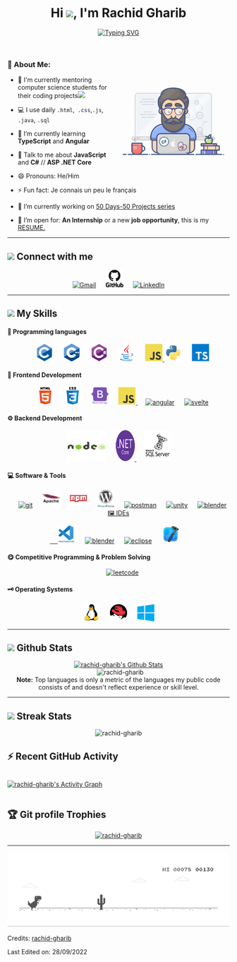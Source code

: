 <h1 align="center">Hi <img src="https://raw.githubusercontent.com/iampavangandhi/iampavangandhi/master/gifs/Hi.gif" width="30px">, I'm Rachid Gharib</h1>

<p align="center">
     <a href="https://git.io/typing-svg"><img src="https://readme-typing-svg.herokuapp.com?font=Zen+Old+Mincho&duration=6005&pause=1000&color=38C2FF&center=true&vCenter=true&width=635&lines=A+passionate+software+developer+%F0%9F%A4%93;I+enjoy+creating+intuitive+and+user+friendly+applications+and+webpages." alt="Typing SVG" /></a>

</p>

<br>

### 👀 About Me:

<img align="right" style="width:16rem; height:auto" src="https://raw.githubusercontent.com/Elanza-48/Elanza-48/41a4790484e268102dfdab2b7c59d440d3ffafab/resources/img/geek.gif"/>

- 🏦 I'm currently mentoring computer science students for their coding projects<img src="https://media.giphy.com/media/WUlplcMpOCEmTGBtBW/giphy.gif" width="30">
- 💻  I use daily ```.html```,``` .css```,```.js```,``` .java```, ```.sql```
- 🌱 I’m currently learning **TypeScript** and **Angular**
- 💬 Talk to me about **JavaScript** and **C#** // **ASP .NET Core**
- 😄 Pronouns: He/Him
- ⚡ Fun fact: Je connais un peu le français

- 🔭 I’m currently working on [50 Days-50 Projects series](https://github.com/Rachid-Gharib/50_projects_)
- 🤔 I’m open for: <b>An Internship</b> or a new <b>job opportunity</b>, this is my <a href="https://drive.google.com/file/d/1kaYgTmbH8gDFiDAJzGf6gRjgxYlk4-G1/view?usp=sharing" target="_blank"> RESUME.</a>
</pre>

---

## <img style="margin: 0px; padding: 0px; width: 56px" src='https://raw.githubusercontent.com/ShahriarShafin/ShahriarShafin/main/Assets/handshake.gif'> Connect with me
<p align="center">
	<a href="mailto:rachid.gharib.el@gmail.com" target="blank"><img img src="https://upload.wikimedia.org/wikipedia/commons/7/7e/Gmail_icon_(2020).svg" alt="Gmail" width="40" height="40"/></a>
     &emsp;
	<a href="https://github.com/rachid-gharib" target="blank"><img src="https://raw.githubusercontent.com/devicons/devicon/master/icons/github/github-original-wordmark.svg" alt="GitHub" width="40" height="40"/></a>
     &emsp;
	<a href="https://www.linkedin.com/in/rachid-gharib" target="blank"><img src="https://upload.wikimedia.org/wikipedia/commons/0/01/LinkedIn_Logo.svg" alt="LinkedIn" width="80" height="40"/></a>
</p>

---
## <img src = "https://media2.giphy.com/media/QssGEmpkyEOhBCb7e1/giphy.gif?cid=ecf05e47a0n3gi1bfqntqmob8g9aid1oyj2wr3ds3mg700bl&rid=giphy.gif" width = 32px> My Skills



#### 🧬 Programming languages

<p align="center">
     &emsp;
     <a href="https://www.cprogramming.com/" target="_blank" rel="noreferrer"> <img src="https://raw.githubusercontent.com/devicons/devicon/master/icons/c/c-original.svg" alt="c" width="40" height="40"/></a>
     &emsp;
     <a href="https://www.w3schools.com/cpp/" target="_blank" rel="noreferrer"> <img src="https://raw.githubusercontent.com/devicons/devicon/master/icons/cplusplus/cplusplus-original.svg" alt="cplusplus" width="40" height="40"/></a>
     &emsp;
     <a href="https://www.w3schools.com/cs/" target="_blank" rel="noreferrer"> <img src="https://raw.githubusercontent.com/devicons/devicon/master/icons/csharp/csharp-original.svg" alt="csharp" width="40" height="40"/></a>
     &emsp;
     <a href="https://www.java.com" target="_blank" rel="noreferrer"> <img src="https://raw.githubusercontent.com/devicons/devicon/master/icons/java/java-original.svg" alt="java" width="40" height="40"/></a>
     &emsp;
     <a href="https://developer.mozilla.org/en-US/docs/Web/JavaScript" target="_blank" rel="noreferrer"> <img src="https://raw.githubusercontent.com/devicons/devicon/master/icons/javascript/javascript-original.svg" alt="javascript" width="40" height="40"/> </a>
     <a href="https://www.python.org" target="_blank" rel="noreferrer"> <img src="https://raw.githubusercontent.com/devicons/devicon/master/icons/python/python-original.svg" alt="python" width="40" height="40"/></a>
     &emsp;
     <a href="https://www.typescriptlang.org/" target="_blank" rel="noreferrer"> <img src="https://raw.githubusercontent.com/devicons/devicon/master/icons/typescript/typescript-original.svg" alt="typescript" width="40" height="40"/> </a>
</p>

#### 🚪 Frontend Development

<p align="center">
     &emsp;
     <a href="https://www.w3.org/html/" target="_blank" rel="noreferrer"> <img src="https://raw.githubusercontent.com/devicons/devicon/master/icons/html5/html5-original-wordmark.svg" alt="html5" width="40" height="40"/></a>
     &emsp;
      <a href="https://www.w3schools.com/css/" target="_blank" rel="noreferrer"> <img src="https://raw.githubusercontent.com/devicons/devicon/master/icons/css3/css3-original-wordmark.svg" alt="css3" width="40" height="40"/></a>
     &emsp;
      <a href="https://getbootstrap.com" target="_blank" rel="noreferrer"> <img src="https://raw.githubusercontent.com/devicons/devicon/master/icons/bootstrap/bootstrap-plain-wordmark.svg" alt="bootstrap" width="40" height="40"/></a>
     &emsp;
     <a href="https://developer.mozilla.org/en-US/docs/Web/JavaScript" target="_blank" rel="noreferrer"> <img src="https://raw.githubusercontent.com/devicons/devicon/master/icons/javascript/javascript-original.svg" alt="javascript" width="40" height="40"/> </a>
     &emsp;
     <a href="https://angular.io" target="_blank" rel="noreferrer"> <img src="https://angular.io/assets/images/logos/angular/angular.svg" alt="angular" width="40" height="40"/></a>
     &emsp;
     <a href="https://svelte.dev" target="_blank" rel="noreferrer"> <img src="https://upload.wikimedia.org/wikipedia/commons/1/1b/Svelte_Logo.svg" alt="svelte" width="40" height="40"/> </a>
</p>

#### ⚙ Backend Development

<p align="center">
     <a href="https://nodejs.org" target="_blank" rel="noreferrer"> <img src="https://raw.githubusercontent.com/devicons/devicon/master/icons/nodejs/nodejs-original-wordmark.svg" alt="nodejs" width="90" height="70"/></a>
     &emsp;
     <a href="https://www.tutorialsteacher.com/core/aspnet-core-introduction" target="_blank" rel="noreferrer"> <img src="https://raw.githubusercontent.com/devicons/devicon/master/icons/dotnetcore/dotnetcore-original.svg" alt="dotnetcore" width="43" height="70"/> </a>
     &emsp;
     <a href="https://www.tutorialspoint.com/ms_sql_server/index.htm" target="_blank" rel="noreferrer"> <img src="https://raw.githubusercontent.com/devicons/devicon/master/icons/microsoftsqlserver/microsoftsqlserver-plain-wordmark.svg" alt="microsoftsqlserver" width="60" height="70"/></a>
</p>

#### 💻 Software & Tools

<p align="center">
     &emsp;
    <a href="https://git-scm.com/" target="_blank" rel="noreferrer"> <img src="https://www.vectorlogo.zone/logos/git-scm/git-scm-icon.svg" alt="git" width="40" height="40"/></a>
    &emsp;
     <a href="https://apache.org" target="_blank" rel="noreferrer"> <img src="https://raw.githubusercontent.com/devicons/devicon/master/icons/apache/apache-original-wordmark.svg" alt="apche" width="40" height="40"/></a>
    &emsp;
    <a href="https://www.npmjs.com" target="_blank" rel="noreferrer"> <img src="https://raw.githubusercontent.com/devicons/devicon/master/icons/npm/npm-original-wordmark.svg" alt="npm" width="40" height="40"/></a>
    &emsp;
    <a href="https://www.linux.org/" target="_blank" rel="noreferrer"> <img src="https://raw.githubusercontent.com/devicons/devicon/master/icons/wordpress/wordpress-original.svg" alt="linux" width="40" height="40"/></a>
    &emsp;
    <a href="https://postman.com" target="_blank" rel="noreferrer"> <img src="https://www.vectorlogo.zone/logos/getpostman/getpostman-icon.svg" alt="postman" width="40" height="40"/></a>
    &emsp;
    <a href="https://unity.com/" target="_blank" rel="noreferrer"> <img src="https://www.vectorlogo.zone/logos/unity3d/unity3d-icon.svg" alt="unity" width="40" height="40"/></a>
    &emsp;
    <a href="https://www.blender.org/" target="_blank" rel="noreferrer"> <img src="https://download.blender.org/branding/community/blender_community_badge_white.svg" alt="blender" width="50" height="48/></a>
    &emsp;
</p>

#### 🖼 IDEs

<p align="center">
  &emsp;
    <a href="https://code.visualstudio.com/" target="_blank" rel="noreferrer"> <img src="https://raw.githubusercontent.com/devicons/devicon/master/icons/vscode/vscode-original-wordmark.svg" alt="apache" width="40" height="40"/></a>
     &emsp;
     <a href="https://visualstudio.microsoft.com" target="_blank" rel="noreferrer"> <img src="https://upload.wikimedia.org/wikipedia/commons/5/59/Visual_Studio_Icon_2019.svg" alt="blender" width="37" height="39"/></a>
     &emsp;
    <a href="https://www.eclipse.org" target="_blank" rel="noreferrer"> <img src="https://upload.wikimedia.org/wikipedia/commons/c/cf/Eclipse-SVG.svg" alt="eclipse" width="40" height="40"/></a>
    &emsp;
    <a href="https://developer.apple.com/xcode/" target="_blank" rel="noreferrer"> <img src="https://raw.githubusercontent.com/devicons/devicon/master/icons/xcode/xcode-original.svg" alt="xcode" width="40" height="40"/></a>
    &emsp;
</p>

#### 😋 Competitive Programming & Problem Solving

<p align="center">
     &emsp;
     <a href="https://leetcode.com/Rachid_Gh/"><img src="https://upload.wikimedia.org/wikipedia/commons/0/0a/LeetCode_Logo_black_with_text.svg" alt="leetcode" width="140" height="50"/></a>
</p>

#### 🗝 Operating Systems

<p align="center">
     &emsp;
     <a href="https://www.linux.org" target="_blank" rel="noreferrer"> <img src="https://raw.githubusercontent.com/devicons/devicon/master/icons/linux/linux-original.svg" alt="linux" width="40" height="40"/></a>
     &emsp;
     <a href="https://www.redhat.com" target="_blank" rel="noreferrer"> <img src="https://raw.githubusercontent.com/devicons/devicon/master/icons/redhat/redhat-original.svg" alt="linux" width="40" height="40"/></a>
     &emsp;
     <a href="https://www.microsoft.com › en-us › windows" target="_blank" rel="noreferrer"> <img src="https://raw.githubusercontent.com/devicons/devicon/master/icons/windows8/windows8-original.svg" alt="linux" width="40" height="40"/></a>
     &emsp;
</p>

---


## <img src = "https://i.pinimg.com/originals/65/c4/f4/65c4f452571be1261e9c623f7da488ac.gif" width = 35px> Github Stats

<p align="center">
     <a href="https://github.com/rachid-gharib/github-readme-stats"><img alt="rachid-gharib's Github Stats" src="https://github-readme-stats.vercel.app/api?username=rachid-gharib&show_icons=true&count_private=true&theme=algolia" height="192px"/></a>
     <br/>
     &nbsp;
     <img src="https://github-readme-stats.vercel.app/api/top-langs?username=rachid-gharib&langs_count=10&show_icons=true&locale=en&layout=compact&theme=algolia" alt="rachid-gharib" height="192px"/>
     <br/>
     <b>Note:</b> Top languages is only a metric of the languages my public code consists of and doesn't reflect experience or skill level.
</p>

---

## <img src="https://media.giphy.com/media/iY8CRBdQXODJSCERIr/giphy.gif" width="30px"> Streak Stats

<p align="center"><img src="https://github-readme-streak-stats.herokuapp.com/?user=rachid-gharib&theme=algolia" alt="rachid-gharib" /></p>


## ⚡ Recent GitHub Activity

  <br/>
   <a href="https://github.com/rachid-gharib"><img alt="rachid-gharib's Activity Graph" src="https://activity-graph.herokuapp.com/graph?username=rachid-gharib&custom_title=Rachid-Gharib's%20Contribution%20Graph&theme=react-dark" /></a>
  <br/>

<br/>

## :trophy: Git profile Trophies

<p align="center"> <a href="https://github.com/ryo-ma/github-profile-trophy"><img src="https://github-profile-trophy.vercel.app/?username=rachid-gharib&layout=center&theme=algolia" alt="rachid-gharib" /></a> </p>

---
![Dino](https://raw.githubusercontent.com/arjunMee/arjunMee/master/dino.gif?token=AQWYXGQBQLHFPDHPO7E2UOLAUYRTI)

Credits: [rachid-gharib](https://github.com/rachid-gharib)

Last Edited on: 28/09/2022
